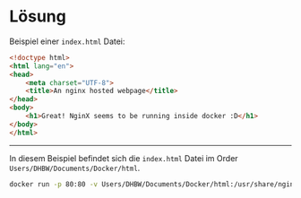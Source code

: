 Lösung
======

Beispiel einer `index.html` Datei:
```html
<!doctype html>
<html lang="en">
<head>
    <meta charset="UTF-8">
    <title>An nginx hosted webpage</title>
</head>
<body>
    <h1>Great! NginX seems to be running inside docker :D</h1>
</body>
</html>
```

--- 

In diesem Beispiel befindet sich die `index.html` Datei im Order `Users/DHBW/Documents/Docker/html`.

```bash
docker run -p 80:80 -v Users/DHBW/Documents/Docker/html:/usr/share/nginx/html nginx
```

